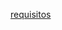 [requisitos](https://docs.google.com/document/d/1Mkhibg_mEwW85ilHsSaSKERnxHrhjszXEnTzqU0iVIs/edit?usp=sharing)